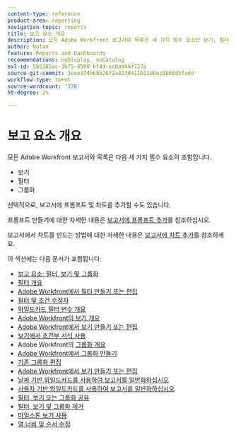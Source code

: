 ```yaml
---
content-type: reference
product-area: reporting
navigation-topic: reports
title: 보고 요소 개요
description: 모든 Adobe Workfront 보고서와 목록은 세 가지 필수 요소인 보기, 필터 및 그룹화의 조합입니다.
author: Nolan
feature: Reports and Dashboards
recommendations: noDisplay, noCatalog
exl-id: 5b5385ac-3b75-4500-bf4d-ec6ad4bf727a
source-git-commit: 3cee374b68b26f2a423d41101300ec8b6685fadd
workflow-type: tm+mt
source-wordcount: '178'
ht-degree: 2%

---
```


# 보고 요소 개요

<!-- Audited: 11/2024 -->

모든 Adobe Workfront 보고서와 목록은 다음 세 가지 필수 요소의 조합입니다.

* 보기
* 필터
* 그룹화

선택적으로, 보고서에 프롬프트 및 차트를 추가할 수도 있습니다.

프롬프트 만들기에 대한 자세한 내용은 [보고서에 프롬프트 추가](../../../reports-and-dashboards/reports/creating-and-managing-reports/add-prompt-report.md)를 참조하십시오.

보고서에서 차트를 만드는 방법에 대한 자세한 내용은 [보고서에 차트 추가](../../../reports-and-dashboards/reports/creating-and-managing-reports/add-chart-report.md)를 참조하세요.

이 섹션에는 다음 문서가 포함됩니다.

<!--outdated: * [Basic Report Creation Program](https://one.workfront.com/s/basic-report-creation-program)-->
* [보고 요소: 필터, 보기 및 그룹화](../../../reports-and-dashboards/reports/reporting-elements/reporting-elements-filters-views-groupings.md)
* [필터 개요](../../../reports-and-dashboards/reports/reporting-elements/filters-overview.md)
* [Adobe Workfront에서 필터 만들기 또는 편집](../../../reports-and-dashboards/reports/reporting-elements/create-filters.md)
* [필터 및 조건 수정자](../../../reports-and-dashboards/reports/reporting-elements/filter-condition-modifiers.md)
* [와일드카드 필터 변수 개요](../../../reports-and-dashboards/reports/reporting-elements/understand-wildcard-filter-variables.md)
* [Adobe Workfront의 보기 개요](../../../reports-and-dashboards/reports/reporting-elements/views-overview.md)
* [Adobe Workfront에서 보기 만들기 또는 편집](../../../reports-and-dashboards/reports/reporting-elements/create-edit-views.md)
* [보기에서 조건부 서식 사용](../../../reports-and-dashboards/reports/reporting-elements/use-conditional-formatting-views.md)
* Adobe Workfront의 [그룹화 개요](../../../reports-and-dashboards/reports/reporting-elements/groupings-overview.md)
* [Adobe Workfront에서 그룹화 만들기](../../../reports-and-dashboards/reports/reporting-elements/create-groupings.md)
* [기존 그룹화 편집](../../../reports-and-dashboards/reports/reporting-elements/edit-existing-groupings.md)
* [Adobe Workfront에서 보기 만들기 또는 편집](../../../reports-and-dashboards/reports/reporting-elements/create-edit-views.md)
* [날짜 기반 와일드카드를 사용하여 보고서를 일반화하십시오](../../../reports-and-dashboards/reports/reporting-elements/use-date-based-wildcards-generalize-reports.md)
* [사용자 기반 와일드카드를 사용하여 보고서를 일반화하십시오](../../../reports-and-dashboards/reports/reporting-elements/use-user-based-wildcards-generalize-reports.md)
* [필터, 보기 또는 그룹화 공유](../../../reports-and-dashboards/reports/reporting-elements/share-filter-view-grouping.md)
* [필터, 보기 및 그룹화 제거](../../../reports-and-dashboards/reports/reporting-elements/remove-filters-views-groupings.md)
* [마일스톤 보기 사용](../../../reports-and-dashboards/reports/reporting-elements/use-milestone-view.md)
* [열 너비 및 순서 수정](../../../reports-and-dashboards/reports/reporting-elements/modify-column-width-order.md)
